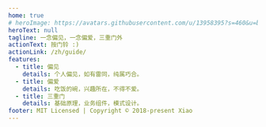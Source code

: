 ```yaml
---
home: true
# heroImage: https://avatars.githubusercontent.com/u/13958395?s=460&u=b30a9731e3748ced50e5b17402ab59f15f59ae05&v=4
heroText: null
tagline: 一念偏见，一念偏爱，三重门外
actionText: 按门铃 :)
actionLink: /zh/guide/
features: 
  - title: 偏见
    details: 个人偏见，如有雷同，纯属巧合。
  - title: 偏爱
    details: 吃饭的碗，兴趣所在，不得不爱。
  - title: 三重门
    details: 基础原理，业务组件，模式设计。
footer: MIT Licensed | Copyright © 2018-present Xiao
---
```

